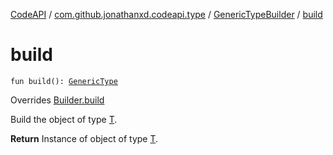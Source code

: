[CodeAPI](../../index.md) / [com.github.jonathanxd.codeapi.type](../index.md) / [GenericTypeBuilder](index.md) / [build](.)

# build

`fun build(): `[`GenericType`](../-generic-type/index.md)

Overrides [Builder.build](../../com.github.jonathanxd.codeapi.builder/-builder/build.md)

Build the object of type [T](#).

**Return**
Instance of object of type [T](#).

